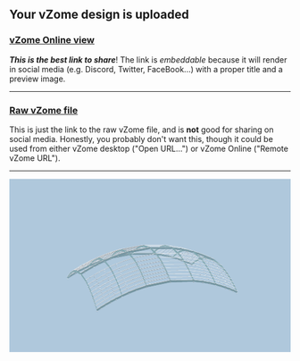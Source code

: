 ## Your vZome design is uploaded

### [vZome Online view][embed]

***This is the best link to share***!  The link is *embeddable* because it will render in social media (e.g. Discord, Twitter, FaceBook...) with a proper title and a preview image.

---

### [Raw vZome file][raw]

This is just the link to the raw vZome file, and is **not** good for
sharing on social media.
Honestly, you probably don't want this, though it could be used from either
vZome desktop ("Open URL...") or vZome Online ("Remote vZome URL").

---

![Image](<Elliptical-Paraboloid-Frame.png>)


[embed]: <https://vzome.com/app/embed.py?url=https://raw.githubusercontent.com/John-Kostick/vzome-sharing/main/2021/07/22/22-38-51-Elliptical-Paraboloid-Frame/Elliptical-Paraboloid-Frame.vZome>
[raw]: <https://raw.githubusercontent.com/John-Kostick/vzome-sharing/main/2021/07/22/22-38-51-Elliptical-Paraboloid-Frame/Elliptical-Paraboloid-Frame.vZome>
